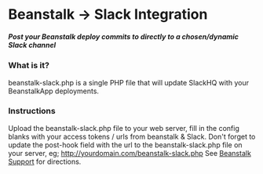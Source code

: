 # Beanstalk -> Slack Integration
##### Post your Beanstalk deploy commits to directly to a chosen/dynamic Slack channel

### What is it?

beanstalk-slack.php is a single PHP file that will update SlackHQ with your BeanstalkApp deployments.

### Instructions

Upload the beanstalk-slack.php file to your web server, fill in the config blanks with your access tokens / urls from beanstalk & Slack. 
Don't forget to update the post-hook field with the url to the beanstalk-slack.php file on your server, eg; http://yourdomain.com/beanstalk-slack.php See [Beanstalk Support](http://support.beanstalkapp.com/customer/portal/articles/75806-how-do-i-trigger-hooks-before-and-after-a-deployment-
) for directions. 
